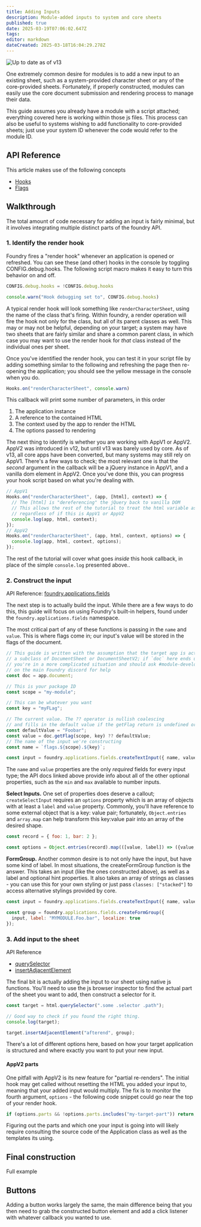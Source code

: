 ```yaml
---
title: Adding Inputs
description: Module-added inputs to system and core sheets
published: true
date: 2025-03-19T07:06:02.647Z
tags: 
editor: markdown
dateCreated: 2025-03-18T16:04:29.278Z
---
```


![Up to date as of v13](https://img.shields.io/static/v1?label=FoundryVTT&message=v13&color=informational)

One extremely common desire for modules is to add a new input to an existing sheet, such as a system-provided character sheet or any of the core-provided sheets. Fortunately, if properly constructed, modules can easily use the core document submission and rendering process to manage their data.

This guide assumes you already have a module with a script attached; everything covered here is working within those js files. This process can also be useful to systems wishing to add functionality to core-provided sheets; just use your system ID whenever the code would refer to the module ID.

## API Reference

This article makes use of the following concepts
- [Hooks](/en/development/api/hooks)
- [Flags](/en/development/api/flags)

## Walkthrough

The total amount of code necessary for adding an input is fairly minimal, but it involves integrating multiple distinct parts of the foundry API.

### 1. Identify the render hook

Foundry fires a "render hook" whenever an application is opened or refreshed. You can see these (and other) hooks in the console by toggling CONFIG.debug.hooks. The following script macro makes it easy to turn this behavior on and off.

```js
CONFIG.debug.hooks = !CONFIG.debug.hooks

console.warn("Hook debugging set to", CONFIG.debug.hooks)
```

A typical render hook will look something like `renderCharacterSheet`, using the name of the class that's firing. Within foundry, a render operation will fire the hook not only for the class, but all of its parent classes as well. This may or may not be helpful, depending on your target; a system may have two sheets that are fairly similar and share a common parent class, in which case you may want to use the render hook for *that* class instead of the individual ones per sheet.

Once you've identified the render hook, you can test it in your script file by adding something similar to the following and refreshing the page then re-opening the application; you should see the yellow message in the console when you do.

```js
Hooks.on("renderCharacterSheet", console.warn)
```

This callback will print some number of parameters, in this order
1. The application instance
2. A reference to the contained HTML
3. The context used by the app to render the HTML
4. The options passed to rendering

The next thing to identify is whether you are working with AppV1 or AppV2. AppV2 was introduced in v12, but until v13 was barely used by core. As of v13, all core apps have been converted, but many systems may still rely on AppV1. There's a few ways to check; the most relevant one is that the *second* argument in the callback will be a jQuery instance in AppV1, and a vanilla dom element in AppV2. Once you've done this, you can progress your hook script based on what you're dealing with.

```js
// AppV1
Hooks.on("renderCharacterSheet", (app, [html], context) => {
  // The [html] is "dereferencing" the jQuery back to vanilla DOM
  // This allows the rest of the tutorial to treat the html variable as vanilla dom
  // regardless of if this is AppV1 or AppV2
  console.log(app, html, context);
});
// AppV2
Hooks.on("renderCharacterSheet", (app, html, context, options) => {
  console.log(app, html, context, options);
});
```

The rest of the tutorial will cover what goes *inside* this hook callback, in place of the simple `console.log` presented above..

### 2. Construct the input

API Reference: [foundry.applications.fields](https://foundryvtt.com/api/modules/foundry.applications.fields.html)

The next step is to actually build the input. While there are a few ways to do this, this guide will focus on using Foundry's built-in helpers, found under the `foundry.applications.fields` namespace.

The most critical part of any of these functions is passing in the `name` and `value`. This is where flags come in; our input's value will be stored in the flags of the document.

```js
// This guide is written with the assumption that the target app is actually
// a subclass of DocumentSheet or DocumentSheetV2; if `doc` here ends up undefined,
// you're in a more complicated situation and should ask #module-development
// on the main Foundry discord for help
const doc = app.document;

// This is your package ID
const scope = "my-module";

// This can be whatever you want
const key = "myFLag";

// The current value. The ?? operator is nullish coalescing 
// and fills in the default value if the getFlag return is undefined or null
const defaultValue = "Foobar";
const value = doc.getFlag(scope, key) ?? defaultValue;
// The name of the input we're constructing
const name = `flags.${scope}.${key}`;

const input = foundry.applications.fields.createTextInput({ name, value });
```

The `name` and `value` properties are the only *required* fields for every input type; the API docs linked above provide info about all of the other optional properties, such as the `min` and `max` available to number inputs.

**Select Inputs.** One set of properties does deserve a callout; `createSelectInput` requires an `options` property which is an array of objects with at least a `label` and `value` property. Commonly, you'll have reference to some external object that is a key: value pair; fortunately, `Object.entries` and `array.map` can help transform this key:value pair into an array of the desired shape.

```js
const record = { foo: 1, bar: 2 };

const options = Object.entries(record).map(([value, label]) => ({value, label}));
```

**FormGroup.** Another common desire is to not only have the input, but have some kind of label. In most situations, the createFormGroup function is the answer. This takes an input (like the ones constructed above), as well as a label and optional hint properties. It also takes an array of strings as classes - you can use this for your own styling or just pass `classes: ["stacked"]` to access alternative stylings provided by core.

```js
const input = foundry.applications.fields.createTextInput({ name, value });

const group = foundry.applications.fields.createFormGroup({ 
  input, label: "MYMODULE.Foo.bar", localize: true 
});
```

### 3. Add input to the sheet

API Reference
- [querySelector](https://developer.mozilla.org/en-US/docs/Web/API/Document/querySelector)
- [insertAdjacentElement](https://developer.mozilla.org/en-US/docs/Web/API/Element/insertAdjacentElement)

The final bit is actually adding the input to our sheet using native js functions. You'll need to use the js browser inspector to find the actual part of the sheet you want to add, then construct a selector for it.

```js
const target = html.querySelector(".some .selector .path");

// Good way to check if you found the right thing.
console.log(target);

target.insertAdjacentElement("afterend", group);
```

There's a lot of different options here, based on how your target application is structured and where exactly you want to put your new input.

#### AppV2 parts

One pitfall with AppV2 is its new feature for "partial re-renders". The initial hook may get called without resetting the HTML you added your input to, meaning that your added input would multiply. The fix is to monitor the fourth argument, `options` - the following code snippet could go near the top of your render hook.

```js
if (options.parts && !options.parts.includes("my-target-part")) return;
```

Figuring out the parts and which one your input is going into will likely require consulting the source code of the Application class as well as the templates its using.

## Final construction

Full example

## Buttons

Adding a button works largely the same, the main difference being that you then need to grab the constructed button element and add a click listener with whatever callback you wanted to use.